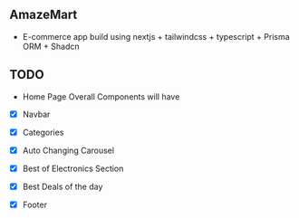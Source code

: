 ## AmazeMart

- E-commerce app build using nextjs + tailwindcss + typescript + Prisma ORM + Shadcn

## TODO

* Home Page Overall Components will have
* [x] Navbar
* [x] Categories
* [x] Auto Changing Carousel
* [x] Best of Electronics Section
* [x] Best Deals of the day
* [x] Footer

